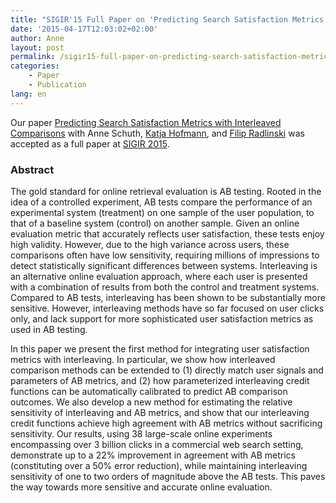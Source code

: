 ```yaml
---
title: "SIGIR'15 Full Paper on 'Predicting Search Satisfaction Metrics with Interleaved Comparisons' Accepted"
date: '2015-04-17T12:03:02+02:00'
author: Anne
layout: post
permalink: /sigir15-full-paper-on-predicting-search-satisfaction-metrics-with-interleaved-comparisons-accepted/
categories:
    - Paper
    - Publication
lang: en
---
```


Our paper [Predicting Search Satisfaction Metrics with Interleaved Comparisons](/publications/schuth2015predicting)
with Anne Schuth, [Katja Hofmann](http://katja-hofmann.de/),
and [Filip Radlinski](http://research.microsoft.com/~filiprad/) was accepted as a full paper
at [SIGIR 2015](http://www.sigir2015.org/).

### Abstract

The gold standard for online retrieval evaluation is AB testing. Rooted in the idea of a controlled experiment, AB tests
compare the performance of an experimental system (treatment) on one sample of the user population, to that of a
baseline system (control) on another sample. Given an online evaluation metric that accurately reflects user
satisfaction, these tests enjoy high validity. However, due to the high variance across users, these comparisons often
have low sensitivity, requiring millions of impressions to detect statistically significant differences between systems.
Interleaving is an alternative online evaluation approach, where each user is presented with a combination of results
from both the control and treatment systems. Compared to AB tests, interleaving has been shown to be substantially more
sensitive. However, interleaving methods have so far focused on user clicks only, and lack support for more
sophisticated user satisfaction metrics as used in AB testing.

In this paper we present the first method for integrating user satisfaction metrics with interleaving. In particular, we
show how interleaved comparison methods can be extended to (1) directly match user signals and parameters of AB metrics,
and (2) how parameterized interleaving credit functions can be automatically calibrated to predict AB comparison
outcomes. We also develop a new method for estimating the relative sensitivity of interleaving and AB metrics, and show
that our interleaving credit functions achieve high agreement with AB metrics without sacrificing sensitivity. Our
results, using 38 large-scale online experiments encompassing over 3 billion clicks in a commercial web search setting,
demonstrate up to a 22% improvement in agreement with AB metrics (constituting over a 50% error reduction), while
maintaining interleaving sensitivity of one to two orders of magnitude above the AB tests. This paves the way towards
more sensitive and accurate online evaluation.

